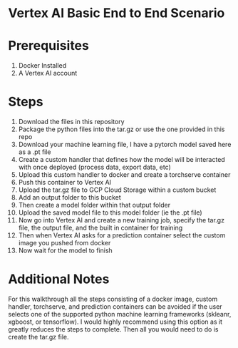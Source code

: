 # Vertex AI Basic End to End Scenario

# Prerequisites
1) Docker Installed
2) A Vertex AI account

# Steps
1) Download the files in this repository
2) Package the python files into the tar.gz or use the one provided in this repo
3) Download your machine learning file, I have a pytorch model saved here as a .pt file
4) Create a custom handler that defines how the model will be interacted with once deployed (process data, export data, etc)
5) Upload this custom handler to docker and create a torchserve container
6) Push this container to Vertex AI
7) Upload the tar.gz file to GCP Cloud Storage within a custom bucket
8) Add an output folder to this bucket
9) Then create a model folder within that output folder
10) Upload the saved model file to this model folder (ie the .pt file)
11) Now go into Vertex AI and create a new training job, specify the tar.gz file, the output file, and the built in container for training
12) Then when Vertex AI asks for a prediction container select the custom image you pushed from docker
13) Now wait for the model to finish

# Additional Notes
For this walkthrough all the steps consisting of a docker image, custom handler, torchserve, and prediction containers can be avoided if the user selects one of the supported python machine learning frameworks (skleanr, xgboost, or tensorflow). I would highly recommend using this option as it greatly reduces the steps to complete. Then all you would need to do is create the tar.gz file.
